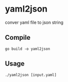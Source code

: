 # yaml2json
conver yaml file to json string

## Compile

```
go build -o yaml2json
```

## Usage

```
./yaml2json [input.yaml]
```
